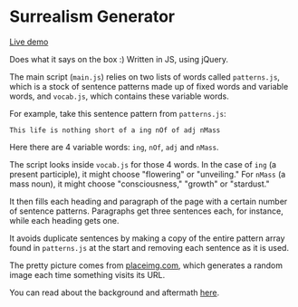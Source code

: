 Surrealism Generator
==========================

[Live demo](http://generator.surrealismtoday.com/)

Does what it says on the box :) Written in JS, using jQuery.

The main script (`main.js`) relies on two lists of words called `patterns.js`, which is a stock of sentence patterns made up of fixed words and variable words, and `vocab.js`, which contains these variable words.

For example, take this sentence pattern from `patterns.js`:

`This life is nothing short of a ing nOf of adj nMass`

Here there are 4 variable words: `ing`, `nOf`, `adj` and `nMass`.

The script looks inside `vocab.js` for those 4 words. In the case of `ing` (a present participle), it might choose "flowering" or "unveiling." For `nMass` (a mass noun), it might choose "consciousness," "growth" or "stardust."

It then fills each heading and paragraph of the page with a certain number of sentence patterns. Paragraphs get three sentences each, for instance, while each heading gets one.

It avoids duplicate sentences by making a copy of the entire pattern array found in `patterns.js` at the start and removing each sentence as it is used.

The pretty picture comes from [placeimg.com](http://placeimg.com), which generates a random image each time something visits its URL.

You can read about the background and aftermath [here](http://sebpearce.com/blog/bullshit/).

